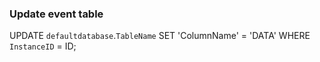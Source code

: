 ### Update event table

UPDATE `defaultdatabase`.`TableName`
SET
'ColumnName' = 'DATA'
WHERE `InstanceID` = ID;
